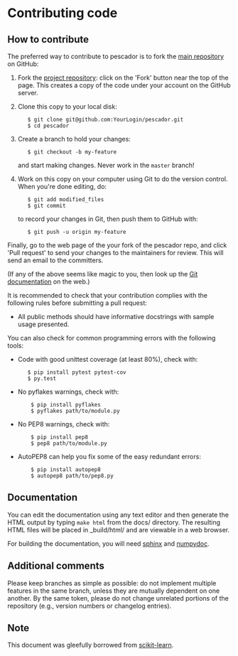 
Contributing code
=================

How to contribute
-----------------

The preferred way to contribute to pescador is to fork the 
[main repository](http://github.com/bmcfee/pescador/) on
GitHub:

1. Fork the [project repository](http://github.com/bmcfee/pescador):
   click on the 'Fork' button near the top of the page. This creates
   a copy of the code under your account on the GitHub server.

2. Clone this copy to your local disk:

          $ git clone git@github.com:YourLogin/pescador.git
          $ cd pescador 

3. Create a branch to hold your changes:

          $ git checkout -b my-feature

   and start making changes. Never work in the ``master`` branch!

4. Work on this copy on your computer using Git to do the version
   control. When you're done editing, do:

          $ git add modified_files
          $ git commit

   to record your changes in Git, then push them to GitHub with:

          $ git push -u origin my-feature

Finally, go to the web page of the your fork of the pescador repo,
and click 'Pull request' to send your changes to the maintainers for
review. This will send an email to the committers.

(If any of the above seems like magic to you, then look up the 
[Git documentation](http://git-scm.com/documentation) on the web.)

It is recommended to check that your contribution complies with the
following rules before submitting a pull request:

-  All public methods should have informative docstrings with sample
   usage presented.

You can also check for common programming errors with the following
tools:

-  Code with good unittest coverage (at least 80%), check with:

          $ pip install pytest pytest-cov
          $ py.test

-  No pyflakes warnings, check with:

           $ pip install pyflakes
           $ pyflakes path/to/module.py

-  No PEP8 warnings, check with:

           $ pip install pep8
           $ pep8 path/to/module.py

-  AutoPEP8 can help you fix some of the easy redundant errors:

           $ pip install autopep8
           $ autopep8 path/to/pep8.py


Documentation
-------------

You can edit the documentation using any text editor and then generate
the HTML output by typing ``make html`` from the docs/ directory.
The resulting HTML files will be placed in _build/html/ and are viewable 
in a web browser.

For building the documentation, you will need
[sphinx](http://sphinx.pocoo.org/) and [numpydoc](https://pypi.python.org/pypi/numpydoc).

Additional comments
-------------------
Please keep branches as simple as possible: do not implement multiple features in the same
branch, unless they are mutually dependent on one another.  By the same token, please do not
change unrelated portions of the repository (e.g., version numbers or changelog entries).


Note
----
This document was gleefully borrowed from [scikit-learn](http://scikit-learn.org/).
